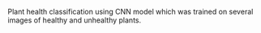 Plant health classification using CNN model which was trained on several images of healthy and unhealthy plants.
